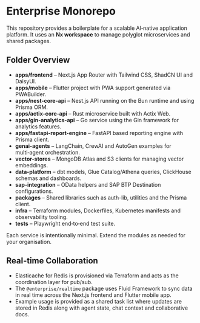 # Enterprise Monorepo

This repository provides a boilerplate for a scalable AI‑native application platform. It uses an **Nx workspace** to manage polyglot microservices and shared packages.

## Folder Overview

- **apps/frontend** – Next.js App Router with Tailwind CSS, ShadCN UI and DaisyUI.
- **apps/mobile** – Flutter project with PWA support generated via PWABuilder.
- **apps/nest-core-api** – Nest.js API running on the Bun runtime and using Prisma ORM.
- **apps/actix-core-api** – Rust microservice built with Actix Web.
- **apps/gin-analytics-api** – Go service using the Gin framework for analytics features.
- **apps/fastapi-report-engine** – FastAPI based reporting engine with Prisma client.
- **genai-agents** – LangChain, CrewAI and AutoGen examples for multi‑agent orchestration.
- **vector-stores** – MongoDB Atlas and S3 clients for managing vector embeddings.
- **data-platform** – dbt models, Glue Catalog/Athena queries, ClickHouse schemas and dashboards.
- **sap-integration** – OData helpers and SAP BTP Destination configurations.
- **packages** – Shared libraries such as auth-lib, utilities and the Prisma client.
- **infra** – Terraform modules, Dockerfiles, Kubernetes manifests and observability tooling.
- **tests** – Playwright end‑to‑end test suite.

Each service is intentionally minimal. Extend the modules as needed for your organisation.

## Real-time Collaboration

- Elasticache for Redis is provisioned via Terraform and acts as the coordination layer for pub/sub.
- The `@enterprise/realtime` package uses Fluid Framework to sync data in real time across the Next.js frontend and Flutter mobile app.
- Example usage is provided as a shared task list where updates are stored in Redis along with agent state, chat context and collaborative docs.
